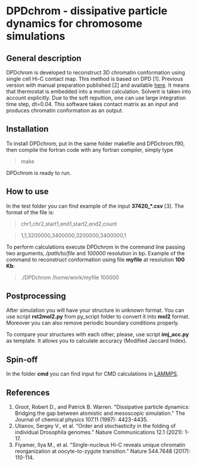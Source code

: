 # DPDchrom - dissipative particle dynamics for chromosome simulations

## General description

DPDchrom is developed to reconstruct 3D chromatin conformation using single cell Hi-C contact map. This method is based on DPD [1]. Previous version with manual preparation published [2] and available [here](https://github.com/polly-code/DPD_withRemovingBonds). It means that thermostat is embedded into a motion calculation. Solvent is taken into account explicitly. Due to the soft repultion, one can use large integration time step, dt=0.04. This software takes contact matrix as an input and produces chromatin conformation as an output.

## Installation

To install DPDchrom, put in the same folder makefile and DPDchrom.f90, then compile the fortran code with any fortran compiler, simply type 
> make

DPDchrom is ready to run.

## How to use

In the test folder you can find example of the input **37420_*.csv** [3]. The format of the file is: 

> chr1,chr2,start1,end1,start2,end2,count

> 1,1,3200000,3400000,3200000,3400000,1

To perform calculations execute DPDchrom in the command line passing two arguments, _/path/to/file_ and _100000_ resolution in bp. Example of the command to reconstruct conformation using file **myfile** at resolution **100 Kb**:

> ./DPDchrom /home/work/myfile 100000

## Postprocessing

After simulation you will have your structure in unknown format. You can use script **rst2mol2.py** from py_script folder to convert it into **mol2** format. Moreover you can also remove periodic boundary conditions properly.

To compare your structures with each other, please, use script **imj_acc.py** as template. It allows you to calculate accuracy (Modified Jaccard Index).

## Spin-off

In the folder **cmd** you can find input for CMD calculations in [LAMMPS](https://github.com/lammps/lammps).

## References

1. Groot, Robert D., and Patrick B. Warren. "Dissipative particle dynamics: Bridging the gap between atomistic and mesoscopic simulation." The Journal of chemical physics 107.11 (1997): 4423-4435.
2. Ulianov, Sergey V., et al. "Order and stochasticity in the folding of individual Drosophila genomes." Nature Communications 12.1 (2021): 1-17.
3. Flyamer, Ilya M., et al. "Single-nucleus Hi-C reveals unique chromatin reorganization at oocyte-to-zygote transition." Nature 544.7648 (2017): 110-114.
